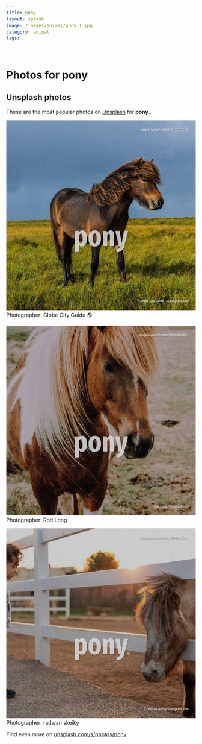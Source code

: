```yaml
---
title: pony
layout: splash
image: /images/animal/pony.1.jpg
category: animal
tags:

---
```

# Photos for pony
 
## Unsplash photos
These are the most popular photos on [Unsplash](https://unsplash.com) for **pony**.
 
![pony](/images/animal/pony.1.jpg)
Photographer:  Globe City Guide 🌎
 
![pony](/images/animal/pony.2.jpg)
Photographer:  Rod Long
 
![pony](/images/animal/pony.3.jpg)
Photographer:  radwan skeiky
 
Find even more on [unsplash.com/s/photos/pony](https://unsplash.com/s/photos/pony)
 
